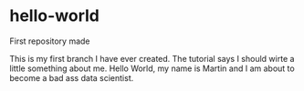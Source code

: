 # hello-world
First repository made

This is my first branch I have ever created. The tutorial says I should wirte a little something about me. Hello World, my name is Martin and I am about to become a bad ass data scientist.
